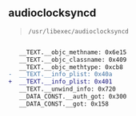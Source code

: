 ## audioclocksyncd

> `/usr/libexec/audioclocksyncd`

```diff

   __TEXT.__objc_methname: 0x6e15
   __TEXT.__objc_classname: 0x409
   __TEXT.__objc_methtype: 0xcb8
-  __TEXT.__info_plist: 0x40a
+  __TEXT.__info_plist: 0x401
   __TEXT.__unwind_info: 0x720
   __DATA_CONST.__auth_got: 0x300
   __DATA_CONST.__got: 0x158

```
